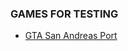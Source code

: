 ### GAMES FOR TESTING
- [GTA San Andreas Port](https://drive.google.com/file/d/0B-zHnX0724mNTGI0V01zTVY3WFk/view?usp=sharing&resourcekey=0-Yi_GQnr2T2LkKYdYSen9tQ)
